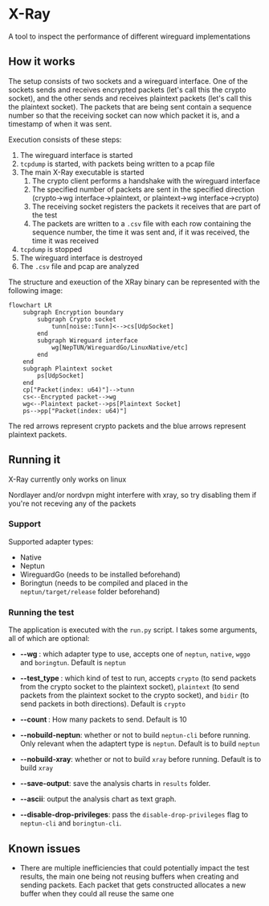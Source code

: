 # X-Ray

A tool to inspect the performance of different wireguard implementations

## How it works

The setup consists of two sockets and a wireguard interface. One of the sockets sends and receives encrypted packets (let's call this the crypto socket), and the other sends and receives plaintext packets (let's call this the plaintext socket). The packets that are being sent contain a sequence number so that the receiving socket can now which packet it is, and a timestamp of when it was sent. 

Execution consists of these steps:
1. The wireguard interface is started
2. `tcpdump` is started, with packets being written to a pcap file
3. The main X-Ray executable is started
    1. The crypto client performs a handshake with the wireguard interface
    2. The specified number of packets are sent in the specified direction (crypto->wg interface->plaintext, or plaintext->wg interface->crypto)
    3. The receiving socket registers the packets it receives that are part of the test
    4. The packets are written to a `.csv` file with each row containing the sequence number, the time it was sent and, if it was received, the time it was received
4. `tcpdump` is stopped
5. The wireguard interface is destroyed
6. The `.csv` file and pcap are analyzed

The structure and exeuction of the XRay binary can be represented with the following image:

```mermaid
flowchart LR
    subgraph Encryption boundary
        subgraph Crypto socket
            tunn[noise::Tunn]<-->cs[UdpSocket]
        end
        subgraph Wireguard interface
            wg[NepTUN/WireguardGo/LinuxNative/etc]
        end
    end
    subgraph Plaintext socket
        ps[UdpSocket]
    end
    cp["Packet(index: u64)"]-->tunn
    cs<--Encrypted packet-->wg
    wg<--Plaintext packet-->ps[Plaintext Socket]
    ps-->pp["Packet(index: u64)"]
```

The red arrows represent crypto packets and the blue arrows represent plaintext packets.

## Running it

X-Ray currently only works on linux

Nordlayer and/or nordvpn might interfere with xray, so try disabling them if you're not receving any of the packets

### Support

Supported adapter types:
- Native
- Neptun
- WireguardGo (needs to be installed beforehand)
- Boringtun (needs to be compiled and placed in the `neptun/target/release` folder beforehand)

### Running the test

The application is executed with the `run.py` script. I takes some arguments, all of which are optional:

- **--wg <adapter type>**: which adapter type to use, accepts one of `neptun`, `native`, `wggo` and `boringtun`. Default is `neptun`

- **--test_type <test type>**: which kind of test to run, accepts `crypto` (to send packets from the crypto socket to the plaintext socket), `plaintext` (to send packets from the plaintext socket to the crypto socket), and `bidir` (to send packets in both directions). Default is `crypto`

- **--count <number of packets>**: How many packets to send. Default is 10

- **--nobuild-neptun**: whether or not to build `neptun-cli` before running. Only relevant when the adaptert type is `neptun`. Default is to build `neptun`

- **--nobuild-xray**: whether or not to build `xray` before running. Default is to build `xray`

- **--save-output**: save the analysis charts in `results` folder.

- **--ascii**: output the analysis chart as text graph.

- **--disable-drop-privileges**: pass the `disable-drop-privileges` flag to `neptun-cli` and `boringtun-cli`.

## Known issues

- There are multiple inefficiencies that could potentially impact the test results, the main one being not reusing buffers when creating and sending packets. Each packet that gets constructed allocates a new buffer when they could all reuse the same one
